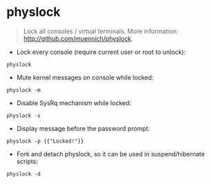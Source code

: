 # physlock

> Lock all consoles / virtual terminals.
> More information: http://github.com/muennich/physlock.

- Lock every console (require current user or root to unlock):

`physlock`

- Mute kernel messages on console while locked:

`physlock -m`

- Disable SysRq mechanism while locked:

`physlock -s`

- Display message before the password prompt:

`physlock -p {{"Locked!"}}`

- Fork and detach physlock, so it can be used in suspend/hibernate scripts:

`physlock -d`
